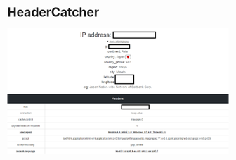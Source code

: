 # HeaderCatcher

<img src="https://github.com/Logic-01001010/HeaderCatcher/blob/main/preview.png?raw=true" />
